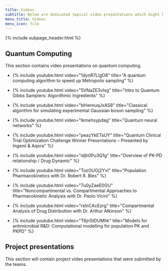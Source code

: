 ```yaml
---
title: Videos
subtitle: Below are dedicated topical video presentations which might be helpful for this year's Quantum Innovation Challenge
menu_title: Videos
menu_icon: film
---
```


{% include subpage_header.html %}

<section class="px-5 max-w-screen-lg mx-auto text-white py-10 gap-4 flex flex-col  ">
<div class="flex flex-col gap-2 mb-4">
<h2 class="text-2xl font-bold">Quantum Computing</h2>
<p>This section contains video presentations on quantum computing.</p>
</div>
<ul class="grid grid-cols-1 sm:grid-cols-2  gap-6 align-items-start justify-items-start" >


<li class="border border-electron/25 hover:bg-electron/10" >

{% include youtube.html video="1dynR7LlgO8" title="A quantum computing algorithm to speed up Metropolis sampling" %}
</li>

<li class="border border-electron/25 hover:bg-electron/10" >

{% include youtube.html video="5VNaZE3vIxg" title="Intro to Quantum Gibbs Samplers: Algorithmic Ingredients" %}
</li>

<li class="border border-electron/25 hover:bg-electron/10" >

{% include youtube.html video="bHwmuqJxAS8" title="Classical algorithm for simulating experimental Gaussian boson sampling" %}
</li>

<li class="border border-electron/25 hover:bg-electron/10" >

{% include youtube.html video="lkmehsypdag" title="Quantum neural networks" %}
</li>

<li class="border border-electron/25 hover:bg-electron/10" >

{% include youtube.html video="peazYkETsUY" title="Quantum Clinical Trial Optimization Challenge Winner Presentations – Presented by Ingenii & Aqora" %}
</li>

<li class="border border-electron/25 hover:bg-electron/10" >

{% include youtube.html video="idjh0Pu3Q1g" title="Overview of PK-PD relationship / Drug Dynamic" %}
</li>

<li class="border border-electron/25 hover:bg-electron/10" >

{% include youtube.html video="TozOUOj2YvI" title="Population Pharmacokinetics with Dr. Robert R. Bies" %}
</li>

<li class="border border-electron/25 hover:bg-electron/10" >

{% include youtube.html video="7u0yZaeE0GU" title="Noncompartmental vs. Compartmental Approaches to Pharmacokinetic Analysis with Dr. Paolo Vicini" %}
</li>

<li class="border border-electron/25 hover:bg-electron/10" >

{% include youtube.html video="rslnCAcEzrg" title="Compartmental Analysis of Drug Distribution with Dr. Arthur Atkinson" %}
</li>

<li class="border border-electron/25 hover:bg-electron/10" >

{% include youtube.html video="T6jn5tDUMhk" title="Models for antimicrobial R&D: Computational modelling for population PK and PKPD" %}
</li>

</ul>



<div class="flex flex-col gap-2 mb-4 mt-6">
<h2 class="text-2xl font-bold">Project presentations</h2>
<p>This section will contain project video presentations that were submitted by the teams.</p>
</div>

<ul class="grid grid-cols-1 sm:grid-cols-2  gap-6 align-items-start justify-items-start" >

<!-- <li class="border border-electron/25 hover:bg-electron/10" >

{% include youtube.html video="lIanN0DI9R8" title="Project 1 ..." %}

Project description...
</li>

<li class="border border-electron/25 hover:bg-electron/10" >

{% include youtube.html video="lIanN0DI9R8" title="Project 2 ..." %}

Another video...
</li> -->

</ul>
